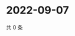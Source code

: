 # 2022-09-07

共 0 条

<!-- BEGIN WEIBO -->
<!-- 最后更新时间 Wed Sep 07 2022 00:03:43 GMT+0800 (China Standard Time) -->

<!-- END WEIBO -->
